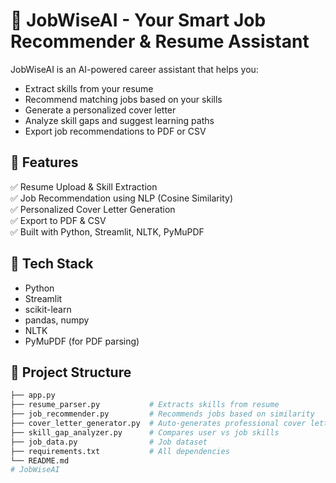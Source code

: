 # 🧠 JobWiseAI - Your Smart Job Recommender & Resume Assistant

JobWiseAI is an AI-powered career assistant that helps you:
- Extract skills from your resume
- Recommend matching jobs based on your skills
- Generate a personalized cover letter
- Analyze skill gaps and suggest learning paths
- Export job recommendations to PDF or CSV

## 🚀 Features

✅ Resume Upload & Skill Extraction  
✅ Job Recommendation using NLP (Cosine Similarity)  
✅ Personalized Cover Letter Generation  
✅ Export to PDF & CSV  
✅ Built with Python, Streamlit, NLTK, PyMuPDF

## 🧰 Tech Stack

- Python
- Streamlit
- scikit-learn
- pandas, numpy
- NLTK
- PyMuPDF (for PDF parsing)

## 📁 Project Structure

```bash
├── app.py                      
├── resume_parser.py           # Extracts skills from resume
├── job_recommender.py         # Recommends jobs based on similarity
├── cover_letter_generator.py  # Auto-generates professional cover letters
├── skill_gap_analyzer.py      # Compares user vs job skills
├── job_data.py                # Job dataset
├── requirements.txt           # All dependencies
└── README.md
# JobWiseAI
